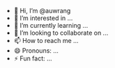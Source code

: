 - 👋 Hi, I’m @auwrang
- 👀 I’m interested in ...
- 🌱 I’m currently learning ...
- 💞️ I’m looking to collaborate on ...
- 📫 How to reach me ...
- 😄 Pronouns: ...
- ⚡ Fun fact: ...

<!---
auwrang/auwrang is a ✨ special ✨ repository because its `README.md` (this file) appears on your GitHub profile.
You can click the Preview link to take a look at your changes.
--->
